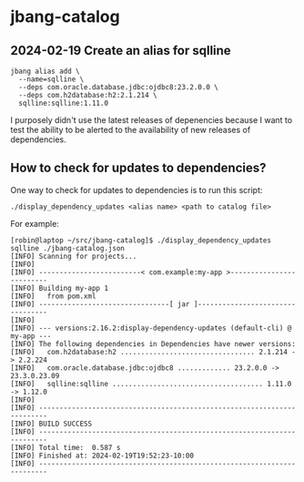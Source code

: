# jbang-catalog

## 2024-02-19 Create an alias for sqlline

```
jbang alias add \
  --name=sqlline \
  --deps com.oracle.database.jdbc:ojdbc8:23.2.0.0 \
  --deps com.h2database:h2:2.1.214 \
  sqlline:sqlline:1.11.0
```

I purposely didn't use the latest releases of depenencies because I want to
test the ability to be alerted to the availability of new releases of
dependencies.

## How to check for updates to dependencies?
One way to check for updates to dependencies is to run this script:
```
./display_dependency_updates <alias name> <path to catalog file>
```
For example:
```console
[robin@laptop ~/src/jbang-catalog]$ ./display_dependency_updates sqlline ./jbang-catalog.json
[INFO] Scanning for projects...
[INFO]
[INFO] -------------------------< com.example:my-app >-------------------------
[INFO] Building my-app 1
[INFO]   from pom.xml
[INFO] --------------------------------[ jar ]---------------------------------
[INFO]
[INFO] --- versions:2.16.2:display-dependency-updates (default-cli) @ my-app ---
[INFO] The following dependencies in Dependencies have newer versions:
[INFO]   com.h2database:h2 ................................. 2.1.214 -> 2.2.224
[INFO]   com.oracle.database.jdbc:ojdbc8 ............. 23.2.0.0 -> 23.3.0.23.09
[INFO]   sqlline:sqlline ..................................... 1.11.0 -> 1.12.0
[INFO]
[INFO] ------------------------------------------------------------------------
[INFO] BUILD SUCCESS
[INFO] ------------------------------------------------------------------------
[INFO] Total time:  0.587 s
[INFO] Finished at: 2024-02-19T19:52:23-10:00
[INFO] ------------------------------------------------------------------------
```


